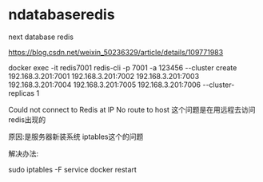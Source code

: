 # ndatabaseredis
next database redis

https://blog.csdn.net/weixin_50236329/article/details/109771983

docker exec -it redis7001 redis-cli -p 7001 -a 123456 --cluster create 192.168.3.201:7001 192.168.3.201:7002 192.168.3.201:7003 192.168.3.201:7004 192.168.3.201:7005 192.168.3.201:7006 --cluster-replicas 1


Could not connect to Redis at IP No route to host
这个问题是在用远程去访问redis出现的

原因:是服务器新装系统  iptables这个的问题

解决办法:

sudo iptables -F
service docker restart
